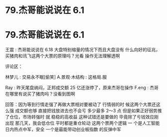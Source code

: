 # 79.杰哥能说说在 6.1

# 79.杰哥能说说在 6.1

王震 : 杰哥能说说在 6.18 大盘特别缩量的情况下而且大盘没有 什么向好的征兆，买猪肉和讯飞这两个大票的原理吗？光看 操作无法理解透啊

评论区：

林梦儿 : 交易永不眠[偷笑] A.景观·木结构 : 这格局.服

Ray : 昨天尾盘纳闷，正邦成交额 25 亿还涨停了，原来杰哥在操作 F.eng : 杰哥在哪里有说买了猪肉吗？没看到图啊

回答：因为等到行情走强了再做大票相对要被动了 行情弱的时 候这两个大票还这么强 成交额也够 直接把钱放进去也不会亏 多少最多 2～3 点 但是如果正好弱势推了仓位，市场转强时 就 稳稳的高收益 这种试错还是要做的 毕竟除了亏钱效应刚出现 那几天，我会低仓位 平时都是重仓轮动 这两个票两个逻辑 一 个是人工智能日内热点中军，安全 一个是最能带动创业板指数 的反弹中军